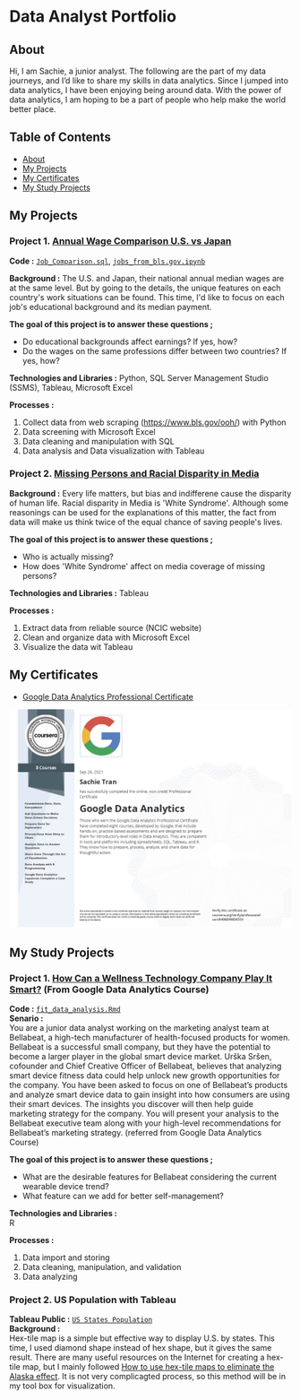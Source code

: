 # Data Analyst Portfolio

## About
Hi, I am Sachie, a junior analyst. The following are the part of my data journeys, and I’d like to share my skills in data analytics. Since I jumped into data analytics, I have been enjoying being around data. With the power of data analytics, I am hoping to be a part of people who help make the world better place.

## Table of Contents

- [About](#about)
- [My Projects](#my-projects)
- [My Certificates](#my-certificates)
- [My Study Projects](#my-study-projects)

## My Projects

### Project 1. [Annual Wage Comparison U.S. vs Japan](https://github.com/sara1594/Data_Analyst_Portfolio/tree/main/My_Projects/Annual%20Wage%20Comparison%20U.S.%20vs%20Japan)
**Code :** [`Job_Comparison.sql`](https://github.com/sara1594/Data_Analyst_Portfolio/blob/f93ab91018bb79e83d023e0718e198035da2a2f2/My_Projects/Annual%20Wage%20Comparison%20U.S.%20vs%20Japan/Job_Comparison.sql),
[`jobs_from_bls.gov.ipynb`](https://github.com/sara1594/Data_Analyst_Portfolio/blob/f93ab91018bb79e83d023e0718e198035da2a2f2/My_Projects/Annual%20Wage%20Comparison%20U.S.%20vs%20Japan/jobs_from_bls.gov.ipynb)   

**Background :** 
The U.S. and Japan, their national annual median wages are at the same level. But by going to the details, the unique features on each country's work situations can be found. This time, I'd like to focus on each job's educational background and its median payment.

**The goal of this project is to answer these questions ;**
- Do educational backgrounds affect earnings? If yes, how?
- Do the wages on the same professions differ between two countries? If yes, how?

**Technologies and Libraries :** 
Python, SQL Server Management Studio (SSMS), Tableau, Microsoft Excel

**Processes :**
1) Collect data from web scraping (https://www.bls.gov/ooh/) with Python
2) Data screening with Microsoft Excel
3) Data cleaning and manipulation with SQL
4) Data analysis and Data visualization with Tableau

### Project 2. [Missing Persons and Racial Disparity in Media](https://github.com/sara1594/Data_Analyst_Portfolio/tree/main/My_Projects/Missing%20Persons%20and%20Racial%20Disparity%20in%20Media)
  
**Background :**
Every life matters, but bias and indifferene cause the disparity of human life. Racial disparity in Media is 'White Syndrome'. Although some reasonings can be used for the explanations of this matter, the fact from data will make us think twice of the equal chance of saving people's lives. 

**The goal of this project is to answer these questions ;** 
- Who is actually missing?
- How does 'White Syndrome' affect on media coverage of missing persons?

**Technologies and Libraries :** 
Tableau

**Processes :**
1) Extract data from reliable source (NCIC website)
2) Clean and organize data with Microsoft Excel
3) Visualize the data wit Tableau



## My Certificates

- [Google Data Analytics Professional Certificate](https://www.coursera.org/professional-certificates/google-data-analytics)   

![Google Data Analytics Professional Certificate](https://github.com/sara1594/Data_Analyst_Portfolio/blob/ceeb987983d7fd4f3edfa3114952cd5305d88291/Certificate(Google%20Data%20Analytics).jpg)


## My Study Projects
### Project 1. [How Can a Wellness Technology Company Play It Smart?](https://github.com/sara1594/Data_Analyst_Portfolio/tree/main/My_Study_Projects/How%20Can%20a%20Wellness%20Technology%20Company%20Play%20It%20Smart%3F) (From Google Data Analytics Course)
**Code :** [`fit_data_analysis.Rmd`](https://github.com/sara1594/Data_Analyst_Portfolio/blob/94b3eefe433b33e5f1631935ffca1e9c8faed628/My_Study_Projects/How%20Can%20a%20Wellness%20Technology%20Company%20Play%20It%20Smart%3F/fit_data_analysis.Rmd)   
**Senario :**   
You are a junior data analyst working on the marketing analyst team at Bellabeat, a high-tech manufacturer of health-focused products for women. Bellabeat is a successful small company, but they have the potential to become a larger player in the global smart device market. Urška Sršen, cofounder and Chief Creative Officer of Bellabeat, believes that analyzing smart device fitness data could help unlock new growth opportunities for the company. You have been asked to focus on one of Bellabeat’s products and analyze smart device data to gain insight into how consumers are using their smart devices. The insights you discover will then help guide marketing strategy for the company. You will present your analysis to the Bellabeat executive team along with your high-level recommendations for Bellabeat’s marketing strategy. (referred from Google Data Analytics Course)

**The goal of this project is to answer these questions ;** 
- What are the desirable features for Bellabeat considering the current wearable device trend?
- What feature can we add for better self-management?

**Technologies and Libraries :**    
R

**Processes :** 
1) Data import and storing
2) Data cleaning, manipulation, and validation
3) Data analyzing

### Project 2. US Population with Tableau
**Tableau Public :** [`US States Population`](https://public.tableau.com/app/profile/sachie.tran/viz/USStatesPopulation_16334518073820/Dashboard1)   
**Background :**  
Hex-tile map is a simple but effective way to display U.S. by states. This time, I used diamond shape instead of hex shape, but it gives the same result.
There are many useful resources on the Internet for creating a hex-tile map, but I mainly followed [How to use hex-tile maps to eliminate the Alaska effect](https://www.tableau.com/about/blog/2017/1/viz-whiz-hex-tile-maps-64713). It is not very complicagted process, so this method will be in my tool box for visualization.
